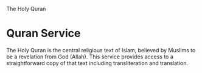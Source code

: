 The Holy Quran

# Quran Service

The Holy Quran is the central religious text of Islam, believed by Muslims to be a revelation from God (Allah). 
This service provides access to a straightforward copy of that text including transliteration and translation.
